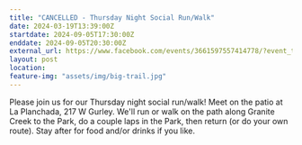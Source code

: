 ```yaml
---
title: "CANCELLED - Thursday Night Social Run/Walk"
date: 2024-03-19T13:39:00Z
startdate: 2024-09-05T17:30:00Z
enddate: 2024-09-05T20:30:00Z
external_url: https://www.facebook.com/events/3661597557414778/?event_time_id=3661597617414772
layout: post
location: 
feature-img: "assets/img/big-trail.jpg"
---
```


Please join us for our Thursday night social run/walk! Meet on the patio at La Planchada, 217 W Gurley.  We'll run or walk on the path along Granite Creek to the Park, do a couple laps in the Park, then return (or do your own route).  Stay after for food and/or drinks if you like.<br>
  <br>
  
